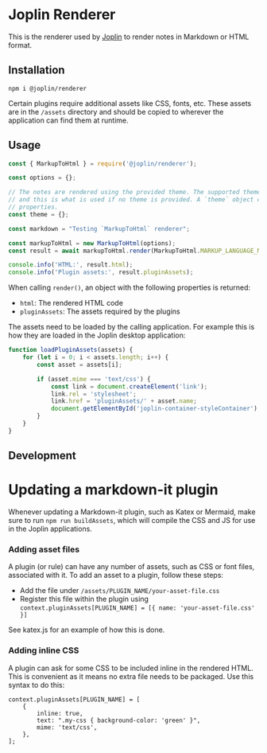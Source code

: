# Joplin Renderer

This is the renderer used by [Joplin](https://github.com/laurent22/joplin) to render notes in Markdown or HTML format.

## Installation

	npm i @joplin/renderer

Certain plugins require additional assets like CSS, fonts, etc. These assets are in the `/assets` directory and should be copied to wherever the application can find them at runtime.

## Usage

```js
const { MarkupToHtml } = require('@joplin/renderer');

const options = {};

// The notes are rendered using the provided theme. The supported theme properties are in `defaultNoteStyle.js`
// and this is what is used if no theme is provided. A `theme` object can be provided to override default theme
// properties.
const theme = {};

const markdown = "Testing `MarkupToHtml` renderer";

const markupToHtml = new MarkupToHtml(options);
const result = await markupToHtml.render(MarkupToHtml.MARKUP_LANGUAGE_MARKDOWN, markdown, theme, options);

console.info('HTML:', result.html);
console.info('Plugin assets:', result.pluginAssets);
```

When calling `render()`, an object with the following properties is returned:

- `html`: The rendered HTML code
- `pluginAssets`: The assets required by the plugins

The assets need to be loaded by the calling application. For example this is how they are loaded in the Joplin desktop application:

```js
function loadPluginAssets(assets) {
	for (let i = 0; i < assets.length; i++) {
		const asset = assets[i];

		if (asset.mime === 'text/css') {
			const link = document.createElement('link');
			link.rel = 'stylesheet';
			link.href = 'pluginAssets/' + asset.name;
			document.getElementById('joplin-container-styleContainer').appendChild(link);
		}
	}
}
```

## Development

# Updating a markdown-it plugin

Whenever updating a Markdown-it plugin, such as Katex or Mermaid, make sure to run `npm run buildAssets`, which will compile the CSS and JS for use in the Joplin applications.

### Adding asset files

A plugin (or rule) can have any number of assets, such as CSS or font files, associated with it. To add an asset to a plugin, follow these steps:

- Add the file under `/assets/PLUGIN_NAME/your-asset-file.css`
- Register this file within the plugin using `context.pluginAssets[PLUGIN_NAME] = [{ name: 'your-asset-file.css' }]`

See katex.js for an example of how this is done.

### Adding inline CSS

A plugin can ask for some CSS to be included inline in the rendered HTML. This is convenient as it means no extra file needs to be packaged. Use this syntax to do this:

```
context.pluginAssets[PLUGIN_NAME] = [
	{
		inline: true,
		text: ".my-css { background-color: 'green' }",
		mime: 'text/css',
	},
];
```
